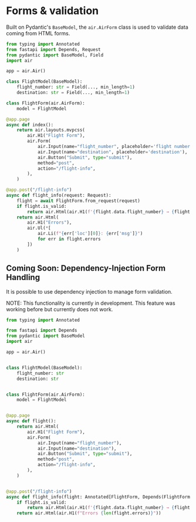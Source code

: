 # Forms & validation

Built on Pydantic's `BaseModel`, the `air.AirForm` class is used to validate data coming from HTML forms.

```python
from typing import Annotated
from fastapi import Depends, Request
from pydantic import BaseModel, Field
import air

app = air.Air()

class FlightModel(BaseModel):
    flight_number: str = Field(..., min_length=1)
    destination: str = Field(..., min_length=1)

class FlightForm(air.AirForm):
    model = FlightModel

@app.page
async def index():
    return air.layouts.mvpcss(
        air.H1("Flight Form"),
        air.Form(
            air.Input(name="flight_number", placeholder='flight number'),
            air.Input(name="destination", placeholder='destination'),
            air.Button("Submit", type="submit"),
            method="post",
            action="/flight-info",
        ),
    )

@app.post("/flight-info")
async def flight_info(request: Request):
    flight = await FlightForm.from_request(request)
    if flight.is_valid:
        return air.Html(air.H1(f'{flight.data.flight_number} → {flight.data.destination}'))
    return air.Html(
        air.H1("Errors"),
        air.Ul(*[
            air.Li(f"{err['loc'][0]}: {err['msg']}")
            for err in flight.errors
        ])
    )
```

## Coming Soon: Dependency-Injection Form Handling

It is possible to use dependency injection to manage form validation.

NOTE: This functionality is currently in development. This feature was working before but currently does not work.

```python
from typing import Annotated

from fastapi import Depends
from pydantic import BaseModel
import air

app = air.Air()


class FlightModel(BaseModel):
    flight_number: str
    destination: str


class FlightForm(air.AirForm):
    model = FlightModel


@app.page
async def flight():
    return air.Html(
        air.H1("Flight Form"),
        air.Form(
            air.Input(name="flight_number"),
            air.Input(name="destination"),
            air.Button("Submit", type="submit"),
            method="post",
            action="/flight-info",
        ),
    )


@app.post("/flight-info")
async def flight_info(flight: Annotated[FlightForm, Depends(FlightForm.validate)]):
    if flight.is_valid:
        return air.Html(air.H1(f'{flight.data.flight_number} → {flight.data.destination}'))
    return air.Html(air.H1(f"Errors {len(flight.errors)}"))
```
